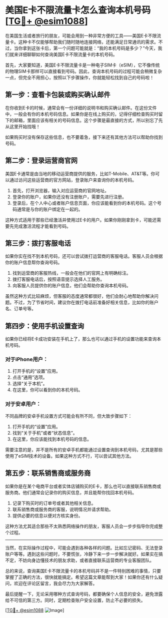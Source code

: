 # 美国E卡不限流量卡怎么查询本机号码 [[TG💪+ @esim1088](https://t.me/s/esim1088)]

在美国生活或者旅行的朋友，可能会用到一种非常方便的工具——美国E卡不限流量卡。这种卡不仅能够帮助我们随时随地连接网络，还能满足日常通讯的需求。不过，当你拿到这张卡后，第一个问题可能就是：“我的本机号码是多少？”今天，我们就来详细聊聊如何查询美国E卡不限流量卡的本机号码。

首先，大家要知道，美国E卡不限流量卡是一种电子SIM卡（eSIM），它不像传统的物理SIM卡那样可以直接看到号码。因此，查询本机号码的过程可能会稍微复杂一点，但完全不用担心，按照以下步骤操作，你就能轻松找到自己的号码啦！

## **第一步：查看卡包装或购买确认邮件**

在你收到E卡的时候，通常会有一份详细的说明书和购买确认邮件。在这份文件中，一般会有你的本机号码信息。如果你是在线上购买的，记得仔细检查购买时留下的邮箱，里面应该有相关的号码信息。这个步骤是最直接的方式，所以别忘了先从这里开始找哦！

如果购买时没有保存这些信息，也不要着急，接下来还有其他方法可以帮助你找到号码。

## **第二步：登录运营商官网**

美国E卡通常是由当地的移动运营商提供的服务，比如T-Mobile、AT&T等。你可以通过访问这些运营商的官方网站，登录账户来查询你的本机号码。

1. 首先，打开浏览器，输入对应运营商的官网地址。
2. 登录你的账户，如果你还没有注册账户，需要先进行注册。
3. 登录后，在个人中心或者账户信息页面，你应该能看到你的本机号码。这个号码通常是与你的账户绑定在一起的。

这种方式适用于那些已经激活并使用过E卡的用户。如果你刚刚拿到卡，可能还需要先完成激活流程才能看到号码。

## **第三步：拨打客服电话**

如果你实在找不到本机号码，还可以尝试拨打运营商的客服电话。客服人员会根据你的账户信息帮你查询号码。

1. 找到运营商的客服热线，一般会在他们的官网上有明确标注。
2. 拨打客服电话后，按照语音提示选择人工服务。
3. 向客服人员提供你的账户信息，他们会帮助你查询本机号码。

虽然这种方式比较麻烦，但客服的态度通常都很好，他们会耐心地帮助你解决问题。不过，为了节省时间，建议你在拨打电话前准备好相关信息，比如你的账户名、订单号等。

## **第四步：使用手机设置查询**

如果你已经将E卡成功安装在手机上了，那么也可以通过手机的设置功能来查询本机号码。

### 对于iPhone用户：

1. 打开手机的“设置”应用。
2. 点击“通用”选项。
3. 选择“关于本机”。
4. 在这里，你可以看到你的本机号码。

### 对于安卓用户：

不同品牌的安卓手机设置方式可能会有所不同，但大致步骤如下：

1. 打开手机的“设置”应用。
2. 找到“关于手机”或者“状态信息”。
3. 在这里，你应该能找到本机号码的信息。

需要注意的是，并不是所有的安卓手机都能通过设置查询到本机号码，尤其是那些使用了eSIM技术的设备。如果这种方式不行，可以尝试其他方法。

## **第五步：联系销售商或服务商**

如果你是在某个电商平台或者实体店铺购买的E卡，那么也可以直接联系销售商或服务商。他们通常会记录你的购买信息，并且能帮你找回本机号码。

1. 记录下购买时的订单号或者其他相关信息。
2. 联系销售商或服务商的客服，说明情况并请求帮助。
3. 提供必要的信息以便对方核实身份。

这种方法尤其适合那些不太熟悉网络操作的朋友，客服人员会一步步指导你完成整个过程。

---

当然，在实际操作过程中，可能会遇到各种各样的问题。比如忘记密码、无法登录账户等等。遇到这些问题时，不要慌张，冷静下来一步一步解决就好。如果实在搞不定，不妨向身边懂技术的朋友求助，或者直接联系运营商的专业客服团队。

总的来说，查询美国E卡不限流量卡的本机号码并不是一件特别困难的事情，只要掌握了正确的方法，很快就能搞定。希望这篇文章能帮到大家！如果你还有什么疑问，欢迎在评论区留言，我会尽力为大家解答。

最后提醒一下，无论采用哪种方式查询号码，都要确保个人信息的安全，避免泄露给不可信的第三方。同时，定期检查账户安全设置，防止不必要的损失。

[[TG💪+ @esim1088](https://t.me/s/esim1088) ![Image](https://i.postimg.cc/4NQfJmqS/Snipaste-2025-05-13-00-14-12.png)]